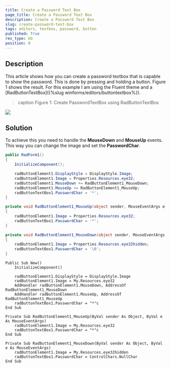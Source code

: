 ```yaml
---
title: Create a Password Text Box
page_title: Create a Password Text Box 
description: Create a Password Text Box
slug: create-password-text-box
tags: editors, textbox, password, button
published: True
res_type: kb
position: 0
---
```


## Description

This article  shows how you can create a password textbox that is capable to show the password. This is done by pressing and holding a button. Figure 1 shows the result. For this example I am using the Fluent theme and a [RadButtonTextBox]({%slug winforms/editors/buttontextbox%}).

>caption Figure 1: Create PasswordTextBox using RadButtonTextBox

![](images/password-textbox001.gif)


## Solution

To achieve this you need to handle the __MouseDown__ and __MouseUp__ events. This way you can change the image and set the __PasswordChar__.

````C#
public RadForm1()
{
    InitializeComponent();

    radButtonElement1.DisplayStyle = DisplayStyle.Image;
    radButtonElement1.Image = Properties.Resources.eye32;
    radButtonElement1.MouseDown += RadButtonElement1_MouseDown;
    radButtonElement1.MouseUp += RadButtonElement1_MouseUp;
    radButtonTextBox1.PasswordChar = '*';
}

private void RadButtonElement1_MouseUp(object sender, MouseEventArgs e)
{
    radButtonElement1.Image = Properties.Resources.eye32;
    radButtonTextBox1.PasswordChar = '*';
}

private void RadButtonElement1_MouseDown(object sender, MouseEventArgs e)
{
    radButtonElement1.Image = Properties.Resources.eye32hidden;
    radButtonTextBox1.PasswordChar = '\0'; 
}

````
````VB.NET
Public Sub New()
	InitializeComponent()

	radButtonElement1.DisplayStyle = DisplayStyle.Image
	radButtonElement1.Image = My.Resources.eye32
	AddHandler radButtonElement1.MouseDown, AddressOf RadButtonElement1_MouseDown
	AddHandler radButtonElement1.MouseUp, AddressOf RadButtonElement1_MouseUp
	radButtonTextBox1.PasswordChar = "*"c
End Sub

Private Sub RadButtonElement1_MouseUp(ByVal sender As Object, ByVal e As MouseEventArgs)
	radButtonElement1.Image = My.Resources.eye32
	radButtonTextBox1.PasswordChar = "*"c
End Sub

Private Sub RadButtonElement1_MouseDown(ByVal sender As Object, ByVal e As MouseEventArgs)
	radButtonElement1.Image = My.Resources.eye32hidden
	radButtonTextBox1.PasswordChar = ControlChars.NullChar
End Sub
````


